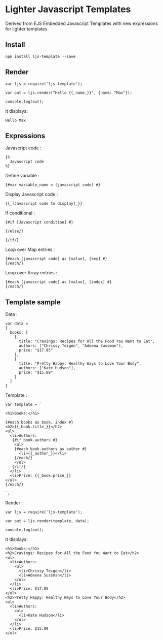 Lighter Javascript Templates
============================

Derived from EJS Embedded Javascript Templates with new expressions for lighter templates

## Install
```
npm install ljs-template --save
```

## Render
```
var ljs = require('ljs-template');

var out = ljs.render("Hello {{_name_}}", {name: "Max"});

console.log(out);
```

It displays:
```
Hello Max
```

## Expressions

Javascript code :
```
{%
  Javascript code
%}
```

Define variable :
```
{#var variable_name = [javascript code] #}
```

Display Javascript code :
```
{{_[Javascript code to display]_}}
```

If conditional :
```
{#if [Javascript condition] #}

{/else/}

{/if/}
```

Loop over Map entries :
```
{#each [javascript code] as [value], [key] #}
{/each/}
```

Loop over Array entries :
```
{#each [javascript code] as [value], [index] #}
{/each/}
```

## Template sample

Data :
```
var data =
{
  books: [
    {
      title: "Cravings: Recipes for All the Food You Want to Eat",
      authors: ["Chrissy Teigen", "Adeena Sussman"],
      price: "$17.85"
    },
    {
      title: "Pretty Happy: Healthy Ways to Love Your Body",
      authors: ["Kate Hudson"],
      price: "$15.89"
    }
  ]
}
```

Template :
```
var template = `

<h1>Books:</h1>

{#each books as book, index #}
<h2>{{_book.title_}}</h2>
<ul>
  <li>Authors:
   {#if book.authors #}
    <ul>
    {#each book.authors as author #}
      <li>{{_author_}}</li>
    {/each/}
    </ul>
   {/if/}
  </li>
  <li>Price: {{_book.price_}}
</ul>
{/each/}

`;
```

Render :
```
var ljs = require('ljs-template');

var out = ljs.render(template, data);

console.log(out);
```

It displays:
```
<h1>Books:</h1>
<h2>Cravings: Recipes for All the Food You Want to Eat</h2>
<ul>
  <li>Authors:
    <ul>
      <li>Chrissy Teigen</li>
      <li>Adeena Sussman</li>
    </ul>
  </li>
  <li>Price: $17.85
</ul>
<h2>Pretty Happy: Healthy Ways to Love Your Body</h2>
<ul>
  <li>Authors:
    <ul>
      <li>Kate Hudson</li>
    </ul>
  </li>
  <li>Price: $15.89
</ul>
```
